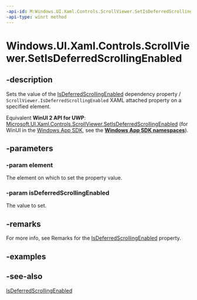 ```yaml
---
-api-id: M:Windows.UI.Xaml.Controls.ScrollViewer.SetIsDeferredScrollingEnabled(Windows.UI.Xaml.DependencyObject,System.Boolean)
-api-type: winrt method
---
```


<!-- Method syntax
public void SetIsDeferredScrollingEnabled(Windows.UI.Xaml.DependencyObject element, System.Boolean isDeferredScrollingEnabled)
-->

# Windows.UI.Xaml.Controls.ScrollViewer.SetIsDeferredScrollingEnabled

## -description
Sets the value of the [IsDeferredScrollingEnabled](scrollviewer_isdeferredscrollingenabled.md) dependency property / `ScrollViewer.IsDeferredScrollingEnabled` XAML attached property on a specified element.

Equivalent **WinUI 2 API for UWP**: [Microsoft.UI.Xaml.Controls.ScrollViewer.SetIsDeferredScrollingEnabled](/windows/winui/api/microsoft.ui.xaml.controls.scrollviewer.setisdeferredscrollingenabled) (for WinUI in the [Windows App SDK](/windows/apps/windows-app-sdk/), see the **[Windows App SDK namespaces](/windows/windows-app-sdk/api/winrt/)**).

## -parameters
### -param element
The element on which to set the property value.

### -param isDeferredScrollingEnabled
The value to set.

## -remarks
For more info, see Remarks for the [IsDeferredScrollingEnabled](scrollviewer_isdeferredscrollingenabled.md) property.

## -examples

## -see-also
[IsDeferredScrollingEnabled](scrollviewer_isdeferredscrollingenabled.md)
